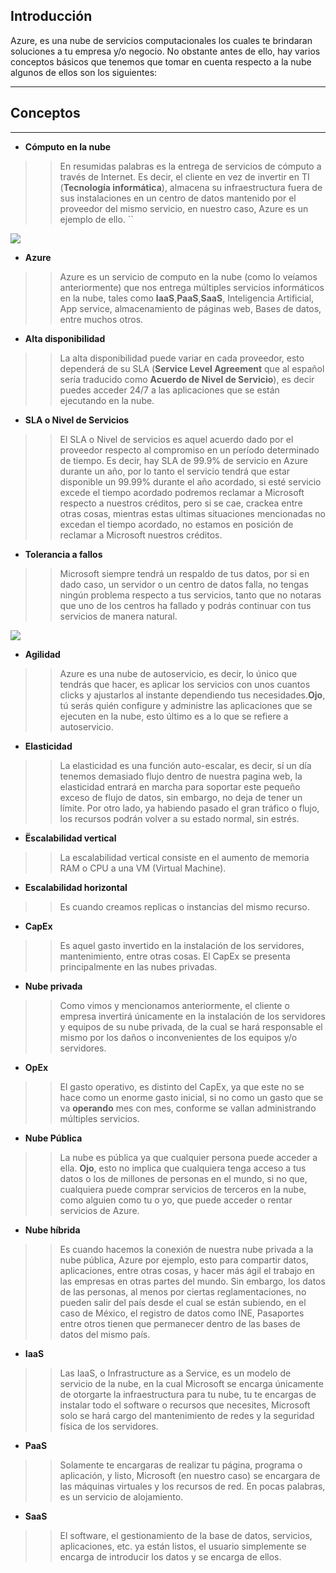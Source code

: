 ## Introducción
Azure, es una nube de servicios computacionales los cuales te brindaran soluciones a tu empresa y/o negocio.
No obstante antes de ello, hay varios conceptos básicos que tenemos que tomar en cuenta respecto a la nube 
algunos de ellos son los siguientes:

***
## Conceptos
***

* **Cómputo en la nube** 
> > En resumidas palabras es la entrega de servicios de cómputo a través de Internet. Es decir, el cliente en vez de invertir en TI (**Tecnología informática**), almacena su infraestructura fuera de sus instalaciones en un centro de datos mantenido por el proveedor del mismo servicio, en nuestro caso, Azure es un ejemplo de ello.
``

![](https://cdn3.adaptixnetworks.com/wp-content/uploads/antecedentes-computo-en-la-nube.png)

* **Azure**
> > Azure es un servicio de computo en la nube (como lo veíamos anteriormente) que nos entrega múltiples servicios informáticos en la nube, tales como **IaaS**,**PaaS**,**SaaS**, Inteligencia Artificial, App service, almacenamiento de páginas web, Bases de datos, entre muchos otros.

* **Alta disponibilidad**
> > La alta disponibilidad puede variar en cada proveedor, esto dependerá de su SLA (**Service Level Agreement** que al español sería traducido como **Acuerdo de Nivel de Servicio**), es decir puedes acceder 24/7 a las aplicaciones que se están ejecutando en la nube.

* **SLA o Nivel de Servicios**
> >  El SLA o Nivel de servicios es aquel acuerdo dado por el proveedor respecto al compromiso en un período determinado de tiempo. Es decir, hay SLA de 99.9% de servicio en Azure durante un año, por lo tanto el servicio tendrá que estar disponible un 99.99% durante el año acordado, si esté servicio excede el tiempo acordado podremos reclamar a Microsoft respecto a nuestros créditos, pero si se cae, crackea entre otras cosas, mientras estas ultimas situaciones mencionadas no excedan el tiempo acordado, no estamos en posición de reclamar a Microsoft nuestros créditos.

* **Tolerancia a fallos**
> > Microsoft siempre tendrá un respaldo de tus datos, por si en dado caso, un servidor o un centro de datos falla, no tengas ningún problema respecto a tus servicios, tanto que no notaras que uno de los centros ha fallado y podrás continuar con tus servicios de manera natural.


![](https://www.wnpower.net/mx/wp-content/uploads/sites/8/2018/06/failover.gif)

* **Agilidad**
> > Azure es una nube de autoservicio, es decir, lo único que tendrás que hacer, es aplicar los servicios con unos cuantos clicks y ajustarlos al instante dependiendo tus necesidades.**Ojo**, tú serás quién configure y administre las aplicaciones que se ejecuten en la nube, esto último es a lo que se refiere a autoservicio. 

* **Elasticidad** 
> > La elasticidad es una función auto-escalar, es decir, sí un día tenemos demasiado flujo dentro de nuestra pagina web, la elasticidad entrará en marcha para soportar este pequeño exceso de flujo de datos, sin embargo, no deja de tener un límite. Por otro lado, ya habiendo pasado el gran tráfico o flujo, los recursos podrán volver a su estado normal, sin estrés.

* **Ëscalabilidad vertical** 
> > La escalabilidad vertical consiste en el aumento de memoria RAM o CPU a una VM (Virtual Machine).

* **Escalabilidad horizontal**
> > Es cuando creamos replicas o instancias del mismo recurso.

* **CapEx**
> > Es aquel gasto invertido en la instalación de los servidores, mantenimiento, entre otras cosas. El CapEx se presenta principalmente en las nubes privadas.

* **Nube privada**
> > Como vimos y mencionamos anteriormente, el cliente o empresa invertirá únicamente en la instalación de los servidores y equipos de su nube privada, de la cual se hará responsable el mismo por los daños o inconvenientes de los equipos y/o servidores.

* **OpEx**
> > El gasto operativo, es distinto del CapEx, ya que este no se hace como un enorme gasto inicial, si no como un gasto que se va **operando** mes con mes, conforme se vallan administrando múltiples servicios. 

* **Nube Pública**
> > La nube es pública ya que cualquier persona puede acceder a ella. **Ojo**, esto no implica que cualquiera tenga acceso a tus datos o los de millones de personas en el mundo, si no que, cualquiera puede comprar servicios de terceros en la nube, como alguien como tu o yo, que puede acceder o rentar servicios de Azure.

* **Nube híbrida**
> > Es cuando hacemos la conexión de nuestra nube privada a la nube pública, Azure por ejemplo, esto para compartir datos, aplicaciones, entre otras cosas, y hacer más ágil el trabajo en las empresas en otras partes del mundo. Sin embargo, los datos de las personas, al menos por ciertas reglamentaciones, no pueden salir del país desde el cual se están subiendo, en el caso de México, el registro de datos como INE, Pasaportes entre otros tienen que permanecer dentro de las bases de datos del mismo país. 

* **IaaS**
> > Las IaaS, o Infrastructure as a Service, es un modelo de servicio de la nube, en la cual Microsoft se encarga únicamente de otorgarte la infraestructura para tu nube, tu te encargas de instalar todo el software o recursos que necesites, Microsoft solo se hará cargo del mantenimiento de redes y la seguridad física de los servidores.

* **PaaS**
> > Solamente te encargaras de realizar tu página, programa o aplicación, y listo, Microsoft (en nuestro caso) se encargara de las máquinas virtuales y los recursos de red. En pocas palabras, es un servicio de alojamiento.

* **SaaS**
> > El software, el gestionamiento de la base de datos, servicios, aplicaciones, etc. ya están listos, el usuario simplemente se encarga de introducir los datos y se encarga de ellos.